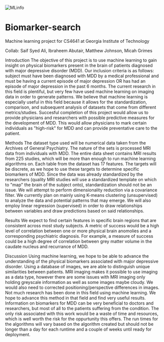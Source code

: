 ![MLinfo](https://user-images.githubusercontent.com/90532657/174424871-785ce7d2-3e6d-46a6-b7aa-ce24235c9a5f.PNG)

# Biomarker-search
Machine learning project for CS4641 at Georgia Institute of Technology

Collab: Saif Syed Ali, Ibraheem Abutair, Matthew Johnson, Micah Grimes

Introduction
The objective of this project is to use machine learning to gain insight on physical biomarkers present in the brain of patients diagnosed with major depressive disorder (MDD). Our inclusion criteria is as follows: subject must have been diagnosed with MDD by a medical professional and must be having a current episode of major depression OR has had an episode of major depression in the past 6 months. 
The current research in this field is plentiful, but very few have used machine learning on imaging data in order to generate patterns. We believe that machine learning is especially useful in this field because it allows for the standardization, comparison, and subsequent analysis of datasets that come from different metrics/studies. Succesful completion of this project would allow us to provide physicians and researchers with possible predictive measures for the development of MDD. This would allow physicians to mark certain individuals as "high-risk" for MDD and can provide preventative care to the patient.

Methods
The dataset type used will be numerical data taken from the Archives of General Psychiatry. The nature of the sets is processed MRI data from individuals with MDD. The entire data sheet contains MRI results from 225 studies, which will be more than enough to run machine learning algorithms on. Each table from the dataset has 17 features. The targets will be discrete, as we hope to use these targets to determine specific biomarkers of MDD.
Since the data was already standardized by the researchers (quality MRI studies will use a standardized template on which to "map" the brain of the subject onto), standardization should not be an issue. We will attempt to perform dimensionality reduction via a covariance filter. 
We currently plan on mainly using K-means clustering (unsupervised) to analyze the data and potential patterns that may emerge. We will also employ linear regression (supervised) in order to draw relationships between variables and draw predictions based on said relationships.

Results
We expect to find certain features in specific brain regions that are consistent across most study subjects. A metric of success would be a high level of correlation between one or more physical brain anomolies and a corresponding psychiatric diagnosis. For example, a measure of success could be a high degree of correlation between grey matter volume in the caudate nucleus and recurrance of MDD. 

Discussion
Using machine learning, we hope to be able to advance the understanding of the physical biomarkers associated with major depressive disorder. Using a database of images, we are able to distinguish unique similarities between patients. 
MRI imaging makes it possible to use imaging as a data type, however there are some issues with MRI imaging only holding greyscale information as well as some images maybe cloudy. We would also need to corrected positioning/perspective differences in images.
Not much research has been done in this field using machine learning. We hope to advance this method in that field and find very useful results. 
Information on biomarkers for MDD can be very beneficial to doctors and researchers, but most of all to the patients suffering from the condition.
The only risk associated with this work would be a waste of time and resources, which is well worth the risk for the oppurtunity this offers.
The run times for the algorithms will vary based on the algorithm created but should not be longer than a day for each runtime and a couple of weeks until ready for deployment.


